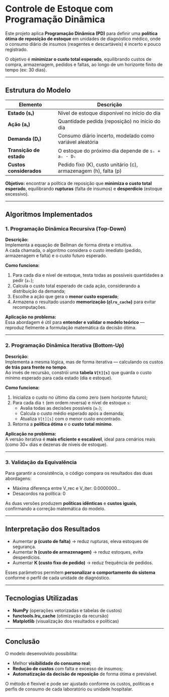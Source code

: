# Controle de Estoque com Programação Dinâmica

Este projeto aplica **Programação Dinâmica (PD)** para definir uma **política ótima de reposição de estoque** em unidades de diagnóstico médico, onde o consumo diário de insumos (reagentes e descartáveis) é incerto e pouco registrado.  

O objetivo é **minimizar o custo total esperado**, equilibrando custos de compra, armazenagem, pedidos e faltas, ao longo de um horizonte finito de tempo (ex: 30 dias).

---

## Estrutura do Modelo

| Elemento | Descrição |
|-----------|------------|
| **Estado (sₜ)** | Nível de estoque disponível no início do dia |
| **Ação (aₜ)** | Quantidade pedida (reposição) no início do dia |
| **Demanda (Dₜ)** | Consumo diário incerto, modelado como variável aleatória |
| **Transição de estado** | O estoque do próximo dia depende de `sₜ + aₜ - Dₜ` |
| **Custos considerados** | Pedido fixo (K), custo unitário (c), armazenagem (h), falta (p) |

**Objetivo:** encontrar a política de reposição que **minimiza o custo total esperado**, equilibrando **rupturas** (falta de insumos) e **desperdício** (estoque excessivo).

---

## Algoritmos Implementados

### 1. Programação Dinâmica Recursiva (Top-Down)

**Descrição:**  
Implementa a equação de Bellman de forma direta e intuitiva.  
A cada chamada, o algoritmo considera o custo imediato (pedido, armazenagem e falta) e o custo futuro esperado.  

**Como funciona:**
1. Para cada dia e nível de estoque, testa todas as possíveis quantidades a pedir (`aₜ`);
2. Calcula o custo total esperado de cada ação, considerando a distribuição da demanda;
3. Escolhe a ação que gera o **menor custo esperado**;
4. Armazena o resultado usando **memorização (`@lru_cache`)** para evitar recomputações.

**Aplicação no problema:**  
Essa abordagem é útil para **entender e validar o modelo teórico** — reproduz fielmente a formulação matemática da decisão ótima.

---

### 2. Programação Dinâmica Iterativa (Bottom-Up)

**Descrição:**  
Implementa a mesma lógica, mas de forma iterativa — calculando os custos **de trás para frente no tempo**.  
Ao invés de recursão, constrói uma **tabela `V[t][s]`** que guarda o custo mínimo esperado para cada estado (dia e estoque).

**Como funciona:**
1. Inicializa o custo no último dia como zero (sem horizonte futuro);
2. Para cada dia `t` (em ordem reversa) e nível de estoque `s`:
   - Avalia todas as decisões possíveis (`aₜ`);
   - Calcula o custo médio esperado após a demanda;
   - Atualiza `V[t][s]` com o menor custo encontrado.
3. Retorna a **política ótima** e o **custo total mínimo**.

**Aplicação no problema:**  
A versão iterativa é **mais eficiente e escalável**, ideal para cenários reais (como 30+ dias e dezenas de níveis de estoque).

---

### 3. Validação da Equivalência

Para garantir a consistência, o código compara os resultados das duas abordagens:
- Máxima diferença entre V_rec e V_iter: 0.0000000...
- Desacordos na política: 0


As duas versões produzem **políticas idênticas** e **custos iguais**, confirmando a correção matemática do modelo.

---

## Interpretação dos Resultados

- Aumentar **p (custo de falta)** → reduz rupturas, eleva estoques de segurança.  
- Aumentar **h (custo de armazenagem)** → reduz estoques, evita desperdícios.  
- Aumentar **K (custo fixo de pedido)** → reduz frequência de pedidos.  

Esses parâmetros permitem **personalizar o comportamento do sistema** conforme o perfil de cada unidade de diagnóstico.

---

## Tecnologias Utilizadas

- **NumPy** (operações vetorizadas e tabelas de custos)  
- **functools.lru_cache** (otimização da recursão)  
- **Matplotlib** (visualização dos resultados e políticas)  

---

## Conclusão
  
O modelo desenvolvido possibilita:

- Melhor **visibilidade do consumo real**;  
- **Redução de custos** com falta e excesso de insumos;  
- **Automatização da decisão de reposição** de forma ótima e previsível.  

O método é flexível e pode ser ajustado conforme os custos, políticas e perfis de consumo de cada laboratório ou unidade hospitalar.



